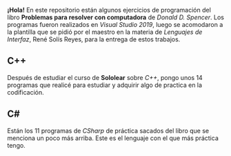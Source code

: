 **¡Hola!**
En este repositorio están algunos ejercicios de programación del libro **Problemas para resolver con computadora** de *Donald D. Spencer*.
Los programas fueron realizados en *Visual Studio 2019*, luego se acomodaron a la plantilla que se pidió por el maestro en la materia de *Lenguajes de Interfaz*, René Solís Reyes, para la entrega de estos trabajos.
## C++
Después de estudiar el curso de **Sololear** sobre *C++*, pongo unos 14 programas que realicé para estudiar y adquirir algo de practica en la codificación.
## C#
Están los 11 programas de *CSharp* de práctica sacados del libro que se menciona un poco más arriba. Este es el lenguaje con el que más práctica tengo.
